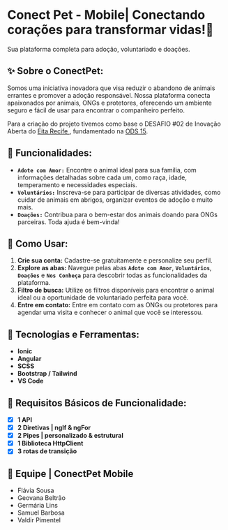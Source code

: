 # Conect Pet - Mobile| Conectando corações para transformar vidas!🐾
Sua plataforma completa para adoção, voluntariado e doações.

## ✨ Sobre o ConectPet:

Somos uma iniciativa inovadora que visa reduzir o abandono de animais errantes e promover a adoção responsável. Nossa plataforma conecta apaixonados por animais, ONGs e protetores, oferecendo um ambiente seguro e fácil de usar para encontrar o companheiro perfeito. 

Para a criação do projeto tivemos como base o DESAFIO #02 de Inovação Aberta do [Eita Recife ](https://sites.google.com/recife.pe.gov.br/eita-2-ciclo/desafios/desafio-2?authuser=0), fundamentado na [ODS 15](https://brasil.un.org/pt-br/sdgs/15).


## 🧩 Funcionalidades:
* **`Adote com Amor:`**
Encontre o animal ideal para sua família, com informações detalhadas sobre cada um, como raça, idade, temperamento e necessidades especiais.
* **`Voluntários:`**
Inscreva-se para participar de diversas atividades, como cuidar de animais em abrigos, organizar eventos de adoção e muito mais.
* **`Doações:`**
Contribua para o bem-estar dos animais doando para ONGs parceiras. Toda ajuda é bem-vinda!

## 📱 Como Usar:
1. **Crie sua conta:** Cadastre-se gratuitamente e personalize seu perfil.
2. **Explore as abas:** Navegue pelas abas **`Adote com Amor`**, **`Voluntários`**, **`Doações`** e **`Nos Conheça`** para descobrir todas as funcionalidades da plataforma.
3. **Filtro de busca:** Utilize os filtros disponíveis para encontrar o animal ideal ou a oportunidade de voluntariado perfeita para você.
4. **Entre em contato:** Entre em contato com as ONGs ou protetores para agendar uma visita e conhecer o animal que você se interessou.
   
## 👾 Tecnologias e Ferramentas:
* **Ionic**
* **Angular** 
* **SCSS**
* **Bootstrap / Tailwind**
* **VS Code**

## 📑 Requisitos Básicos de Funcionalidade:
- [x] **1  API**
- [x] **2 Diretivas | ngIf & ngFor**
- [x] **2 Pipes | personalizado & estrutural**
- [x] **1 Biblioteca HttpClient**
- [x] **3 rotas de transição**

## 👥 Equipe | ConectPet Mobile 
- Flávia Sousa
- Geovana Beltrão
- Germária Lins
- Samuel Barbosa
- Valdir Pimentel

